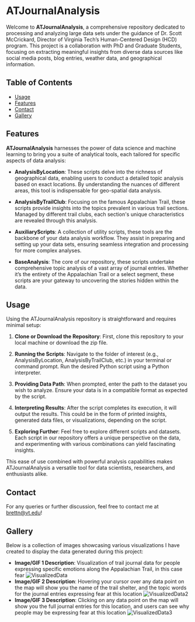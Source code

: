 # ATJournalAnalysis

Welcome to **ATJournalAnalysis**, a comprehensive repository dedicated to processing and analyzing large data sets under the guidance of Dr. Scott McCrickard, Director of Virginia Tech’s Human-Centered Design (HCD) program. This project is a collaboration with PhD and Graduate Students, focusing on extracting meaningful insights from diverse data sources like social media posts, blog entries, weather data, and geographical information.

## Table of Contents

- [Usage](#usage)
- [Features](#features)
- [Contact](#contact)
- [Gallery](#gallery)

## Features

**ATJournalAnalysis** harnesses the power of data science and machine learning to bring you a suite of analytical tools, each tailored for specific aspects of data analysis:

- **AnalysisByLocation**: These scripts delve into the richness of geographical data, enabling users to conduct a detailed topic analysis based on exact locations. By understanding the nuances of different areas, this tool is indispensable for geo-spatial data analysis.

- **AnalysisByTrailClub**: Focusing on the famous Appalachian Trail, these scripts provide insights into the topics prevalent in various trail sections. Managed by different trail clubs, each section's unique characteristics are revealed through this analysis.

- **AuxiliaryScripts**: A collection of utility scripts, these tools are the backbone of your data analysis workflow. They assist in preparing and setting up your data sets, ensuring seamless integration and processing for more complex analyses.

- **BaseAnalysis**: The core of our repository, these scripts undertake comprehensive topic analysis of a vast array of journal entries. Whether it’s the entirety of the Appalachian Trail or a select segment, these scripts are your gateway to uncovering the stories hidden within the data.

## Usage

Using the ATJournalAnalysis repository is straightforward and requires minimal setup:

1. **Clone or Download the Repository**: First, clone this repository to your local machine or download the zip file.

2. **Running the Scripts**: Navigate to the folder of interest (e.g., AnalysisByLocation, AnalysisByTrailClub, etc.) in your terminal or command prompt. Run the desired Python script using a Python interpreter.

3. **Providing Data Path**: When prompted, enter the path to the dataset you wish to analyze. Ensure your data is in a compatible format as expected by the script.

4. **Interpreting Results**: After the script completes its execution, it will output the results. This could be in the form of printed insights, generated data files, or visualizations, depending on the script.

5. **Exploring Further**: Feel free to explore different scripts and datasets. Each script in our repository offers a unique perspective on the data, and experimenting with various combinations can yield fascinating insights.

This ease of use combined with powerful analysis capabilities makes ATJournalAnalysis a versatile tool for data scientists, researchers, and enthusiasts alike.

## Contact

For any queries or further discussion, feel free to contact me at brettn@vt.edu!

## Gallery

Below is a collection of images showcasing various visualizations I have created to display the data generated during this project:

- **Image/GIF 1 Description**: Visualization of trail journal data for people expressing specific emotions along the Appalachian Trail, in this case fear
![VisualizedData](https://github.com/Brett-N/ATJournalAnalysis/assets/150493078/62755512-b4c6-49b9-8343-2beb38a50f90)
- **Image/GIF 2 Description**: Hovering your cursor over any data point on the map will show you the name of the trail shelter, and the topic words for the journal entries expressing fear at this location
![VisualizedData2](https://github.com/Brett-N/ATJournalAnalysis/assets/150493078/2b058482-f89c-4e75-be3c-3a402b39c4e9)
- **Image/GIF 3 Description**: Clicking on any data point on the map will show you the full journal entries for this location, and users can see why people may be expressing fear at this location
![VisualizedData3](https://github.com/Brett-N/ATJournalAnalysis/assets/150493078/0a8e40a7-bff6-4067-8411-62c93e697339)
